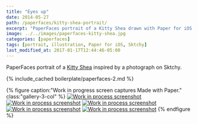 ```yaml
---
title: "Eyes up"
date: 2014-05-27
path: /paperfaces/kitty-shea-portrait/
excerpt: "PaperFaces portrait of a Kitty Shea drawn with Paper for iOS on an iPad."
image: ../../images/paperfaces-kitty-shea.jpg
categories: [paperfaces]
tags: [portrait, illustration, Paper for iOS, Sktchy]
last_modified_at: 2017-01-17T12:44:46-05:00
---
```


PaperFaces portrait of a [Kitty Shea](https://sktchy.com/IgayeD) inspired by a photograph on Sktchy.

{% include_cached boilerplate/paperfaces-2.md %}

{% figure caption:"Work in progress screen captures Made with Paper." class:"gallery-3-col" %}
[![Work in process screenshot](../../images/paperfaces-kitty-shea-process-1-600.jpg)](../../images/paperfaces-kitty-shea-process-1-lg.jpg) [![Work in process screenshot](../../images/paperfaces-kitty-shea-process-2-600.jpg)](../../images/paperfaces-kitty-shea-process-2-lg.jpg) [![Work in process screenshot](../../images/paperfaces-kitty-shea-process-3-600.jpg)](../../images/paperfaces-kitty-shea-process-3-lg.jpg) [![Work in process screenshot](../../images/paperfaces-kitty-shea-process-4-600.jpg)](../../images/paperfaces-kitty-shea-process-4-lg.jpg) [![Work in process screenshot](../../images/paperfaces-kitty-shea-process-5-600.jpg)](../../images/paperfaces-kitty-shea-process-5-lg.jpg)
{% endfigure %}
